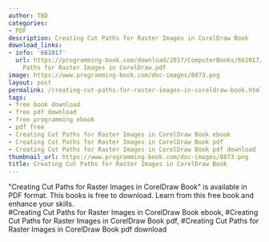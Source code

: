 ```yaml
---
author: TBD
categories:
- PDF
description: Creating Cut Paths for Raster Images in CorelDraw Book
download_links:
- info: '661017'
  url: https://programming-book.com/download/2017/ComputerBooks/661017/Creating Cut
    Paths for Raster Images in CorelDraw.pdf
image: https://www.programming-book.com/doc-images/8873.png
layout: post
permalink: /creating-cut-paths-for-raster-images-in-coreldraw-book.html
tags:
- free book download
- free pdf download
- free programming ebook
- pdf free
- Creating Cut Paths for Raster Images in CorelDraw Book ebook
- Creating Cut Paths for Raster Images in CorelDraw Book pdf
- Creating Cut Paths for Raster Images in CorelDraw Book pdf download
thumbnail_url: https://www.programming-book.com/doc-images/8873.png
title: Creating Cut Paths for Raster Images in CorelDraw Book
---
```


 
<div class="item-desc text-justify">
  "Creating Cut Paths for Raster Images in CorelDraw Book" is available in PDF format. This books is free to download. Learn from this free book and enhance your skills.
  <br>
  #Creating Cut Paths for Raster Images in CorelDraw Book ebook, #Creating Cut Paths for Raster Images in CorelDraw Book pdf, #Creating Cut Paths for Raster Images in CorelDraw Book pdf download
</div>
